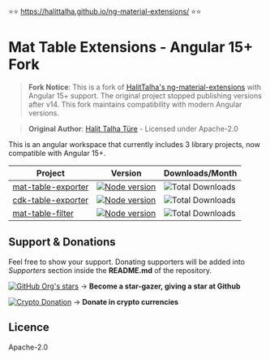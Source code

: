 :star::star: https://halittalha.github.io/ng-material-extensions/ :star::star:

# Mat Table Extensions - Angular 15+ Fork

> **Fork Notice**: This is a fork of [HalitTalha's ng-material-extensions](https://github.com/HalitTalha/ng-material-extensions) with Angular 15+ support. The original project stopped publishing versions after v14. This fork maintains compatibility with modern Angular versions.

> **Original Author**: [Halit Talha Türe](https://github.com/HalitTalha) - Licensed under Apache-2.0

This is an angular workspace that currently includes 3 library projects, now compatible with Angular 15+.

Project | Version | Downloads/Month
--|--|--
[mat-table-exporter](https://github.com/HalitTalha/mat-table-extensions/blob/master/projects/mat-table-exporter/README.md) | [![Node version](https://img.shields.io/npm/v/mat-table-exporter.svg?style=flat)](https://www.npmjs.com/package/mat-table-exporter) | ![Total Downloads](https://img.shields.io/npm/dm/mat-table-exporter.svg)
[cdk-table-exporter](https://github.com/HalitTalha/mat-table-extensions/tree/master/projects/cdk-table-exporter/README.md) | [![Node version](https://img.shields.io/npm/v/cdk-table-exporter.svg?style=flat)](https://www.npmjs.com/package/cdk-table-exporter) |![Total Downloads](https://img.shields.io/npm/dm/cdk-table-exporter.svg)
[mat-table-filter](https://github.com/HalitTalha/mat-table-extensions/blob/master/projects/mat-table-filter/README.md)| [![Node version](https://img.shields.io/npm/v/mat-table-filter.svg?style=flat)](https://www.npmjs.com/package/mat-table-filter)|![Total Downloads](https://img.shields.io/npm/dm/mat-table-filter.svg)

## Support & Donations

Feel free to show your support. Donating supporters will be added into *Supporters* section inside the **README.md** of the repository.

[![GitHub Org's stars](https://img.shields.io/github/stars/HalitTalha/ng-material-extensions?logo=Github&style=for-the-badge)](https://github.com/HalitTalha/ng-material-extensions/stargazers) -> **Become a star-gazer, giving a star at Github** 


[![Crypto Donation](https://img.shields.io/badge/_-DONATE-4d4d4e?logo=bitcoin&style=for-the-badge)](https://commerce.coinbase.com/checkout/3643d820-81aa-46ca-9973-877c1184e082) -> **Donate in crypto currencies**


## Licence

Apache-2.0
